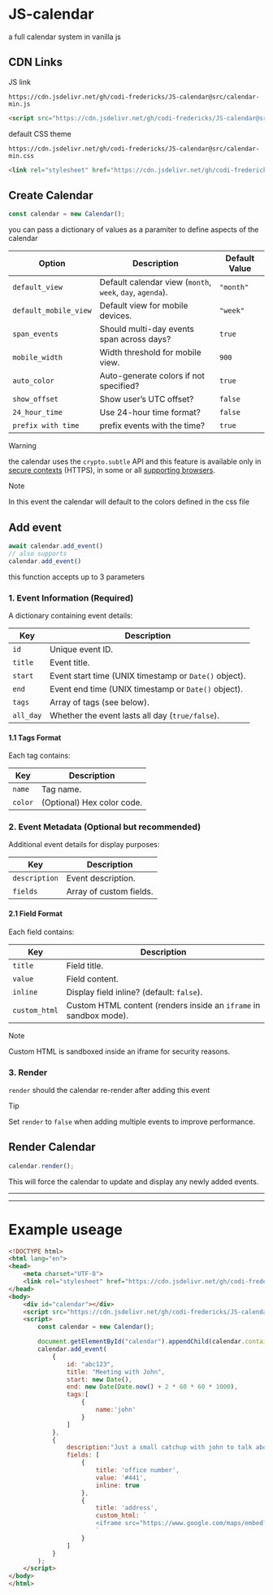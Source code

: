 # JS-calendar
a full calendar system in vanilla js


## CDN Links  
JS link
```
https://cdn.jsdelivr.net/gh/codi-fredericks/JS-calendar@src/calendar-min.js
```
```html
<script src="https://cdn.jsdelivr.net/gh/codi-fredericks/JS-calendar@src/calendar-min.js"></script>
```

default CSS theme
```
https://cdn.jsdelivr.net/gh/codi-fredericks/JS-calendar@src/calendar-min.css
```
```html
<link rel="stylesheet" href="https://cdn.jsdelivr.net/gh/codi-fredericks/JS-calendar@src/calendar-min.css">
```

## Create Calendar
```js
const calendar = new Calendar();
```
you can pass a dictionary of values as a paramiter to define aspects of the calendar

| Option                | Description | Default Value |
|----------------------|-------------|--------------|
| `default_view`       | Default calendar view (`month`, `week`, `day`, `agenda`). | `"month"` |
| `default_mobile_view` | Default view for mobile devices. | `"week"` |
| `span_events`        | Should multi-day events span across days? | `true` |
| `mobile_width`       | Width threshold for mobile view. | `900` |
| `auto_color`        | Auto-generate colors if not specified? | `true` |
| `show_offset`        | Show user’s UTC offset? | `false` |
| `24_hour_time`       | Use 24-hour time format? | `false` |
| `prefix with time` | prefix events with the time? | `true` |

> [!WARNING]  
> the calendar uses the `crypto.subtle` API and this feature is available only in [secure contexts](https://developer.mozilla.org/en-US/docs/Web/Security/Secure_Contexts) (HTTPS), in some or all [supporting browsers](https://developer.mozilla.org/en-US/docs/Web/API/Crypto/subtle#browser_compatibility).

> [!NOTE]  
> In this event the calendar will default to the colors defined in the css file


## Add event
```js
await calendar.add_event()
// also supports
calendar.add_event()
```

this function accepts up to 3 parameters

### 1. **Event Information (Required)**  
A dictionary containing event details:  

| Key                 | Description |
|---------------------|-------------|
| `id`               | Unique event ID. |
| `title`            | Event title. |
| `start`  | Event start time (UNIX timestamp or `Date()` object). |
| `end`    | Event end time (UNIX timestamp or `Date()` object). |
| `tags`            | Array of tags (see below). |
| `all_day`         | Whether the event lasts all day (`true/false`). |

#### 1.1 **Tags Format**  
Each tag contains:  

| Key    | Description |
|--------|-------------|
| `name` | Tag name. |
| `color` | (Optional) Hex color code. |


### 2. **Event Metadata (Optional but recommended)**  
Additional event details for display purposes:  

| Key              | Description |
|----------------|-------------|
| `description`  | Event description. |
| `fields`       | Array of custom fields. |

#### 2.1 **Field Format**  
Each field contains:  

| Key          | Description |
|-------------|-------------|
| `title`     | Field title. |
| `value`     | Field content. |
| `inline`    | Display field inline? (default: `false`). |
| `custom_html` | Custom HTML content (renders inside an `iframe` in sandbox mode). |

> [!NOTE]  
>  Custom HTML is sandboxed inside an iframe for security reasons. 

### 3. **Render**
 `render` should the calendar re-render after adding this event

> [!TIP]
> Set `render` to `false` when adding multiple events to improve performance.  


## Render Calendar

```js
calendar.render();
```

This will force the calendar to update and display any newly added events.  


---
---
# Example useage

```html
<!DOCTYPE html>
<html lang="en">
<head>
    <meta charset="UTF-8">
    <link rel="stylesheet" href="https://cdn.jsdelivr.net/gh/codi-fredericks/JS-calendar@src/calendar-min.css">
</head>
<body>
    <div id="calendar"></div>
    <script src="https://cdn.jsdelivr.net/gh/codi-fredericks/JS-calendar@src/calendar-min.css"></script>
    <script>
        const calendar = new Calendar();

        document.getElementById("calendar").appendChild(calendar.container);
        calendar.add_event(
            {
                id: "abc123",
                title: "Meeting with John",
                start: new Date(),
                end: new Date(Date.now() + 2 * 60 * 60 * 1000),
                tags:[
                    {
                        name:'john'
                    }
                ]
            },
            {
                description:"Just a small catchup with john to talk about those numbers",
                fields: [
                    {
                        title: 'office number',
                        value: '#441',
                        inline: true
                    },
                    {
                        title: 'address',
                        custom_html: `
                        <iframe src="https://www.google.com/maps/embed?pb=!1m16!1m12!1m3!1d129.59669646330195!2d2.343023007818176!3d48.88618874460989!2m3!1f0!2f0!3f0!3m2!1i1024!2i768!4f13.1!2m1!1ssacre%20coeur!5e1!3m2!1sen!2snz!4v1742633528793!5m2!1sen!2snz" width="600" height="450" style="border:0;" allowfullscreen="" loading="lazy" referrerpolicy="no-referrer-when-downgrade"></iframe>
                        `
                    }
                ]
            }
        );
    </script>
</body>
</html>
```
